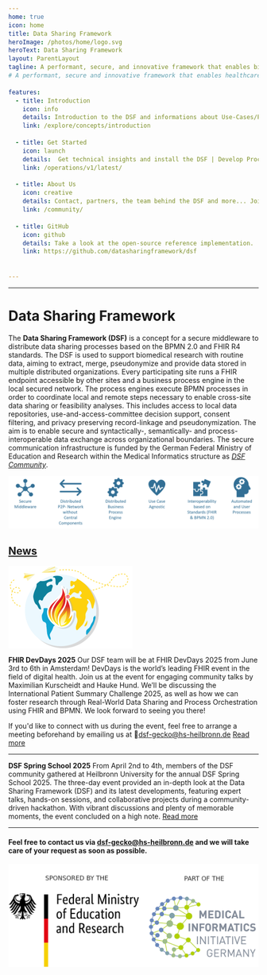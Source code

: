 ```yaml
---
home: true
icon: home
title: Data Sharing Framework
heroImage: /photos/home/logo.svg
heroText: Data Sharing Framework
layout: ParentLayout
tagline: A performant, secure, and innovative framework that enables biomedical researchers to extract value from routine data. 
# A performant, secure and innovative framework that enables healthcare data exchange across organizational boundaries. 

features:
  - title: Introduction
    icon: info
    details: Introduction to the DSF and informations about Use-Cases/Projects. 
    link: /explore/concepts/introduction

  - title: Get Started 
    icon: launch
    details:  Get technical insights and install the DSF | Develop Process Plugins.
    link: /operations/v1/latest/

  - title: About Us
    icon: creative
    details: Contact, partners, the team behind the DSF and more... Join our community!
    link: /community/
  
  - title: GitHub
    icon: github
    details: Take a look at the open-source reference implementation.
    link: https://github.com/datasharingframework/dsf


---
```

---
# Data Sharing Framework
The **Data Sharing Framework (DSF)** is a concept for a secure middleware to distribute data sharing processes based on the BPMN 2.0 and FHIR R4 standards. The DSF is used to support biomedical research with routine data, aiming to extract, merge, pseudonymize and provide data stored in multiple distributed organizations. Every participating site runs a FHIR endpoint accessible by other sites and a business process engine in the local secured network. The process engines execute BPMN processes in order to coordinate local and remote steps necessary to enable cross-site data sharing or feasibility analyses. This includes access to local data repositories, use-and-access-committee decision support, consent filtering, and privacy preserving record-linkage and pseudonymization. The aim is to enable secure and syntactically-, semantically- and process-interoperable data exchange across organizational boundaries. The secure communication infrastructure is funded by the German Federal Ministry of Education and Research within the Medical Informatics structure as *[DSF Community](https://www.gesundheitsforschung-bmbf.de/de/dsf-medizininformatik-struktur-data-sharing-framework-community-16133.php)*. 

![DSF concept](/photos/info/introduction/dsf-concept.png)


## [News](tag/news/)
<div class="image-container">
  <img src="/photos/news/Devdays-world-small.png" alt="FHIR DevDays 2025" style="display: block;">
</div>

**FHIR DevDays 2025**
Our DSF team will be at FHIR DevDays 2025 from June 3rd to 6th in Amsterdam! DevDays is the world’s leading FHIR event in the field of digital health. Join us at the event for engaging community talks by Maximilian Kurscheidt and Hauke Hund. We’ll be discussing the International Patient Summary Challenge 2025, as well as how we can foster research through Real-World Data Sharing and Process Orchestration using FHIR and BPMN. We look forward to seeing you there!

If you'd like to connect with us during the event, feel free to arrange a meeting beforehand by emailing us at 📧<a href="mailto:dsf-gecko@hs-heilbronn.de">dsf-gecko@hs-heilbronn.de</a>
[Read more](/posts/2025-05-07-fhir-devdays-2025.html)

---
**DSF Spring School 2025** 
From April 2nd to 4th, members of the DSF community gathered at Heilbronn University for the annual DSF Spring School 2025. The three-day event provided an in-depth look at the Data Sharing Framework (DSF) and its latest developments, featuring expert talks, hands-on sessions, and collaborative projects during a community-driven hackathon. With vibrant discussions and plenty of memorable moments, the event concluded on a high note.
[Read more](/posts/2025-04-23-spring-school-2025)

--- 
#### Feel free to contact us via <a href="mailto:dsf-gecko@hs-heilbronn.de">dsf-gecko@hs-heilbronn.de</a> and we will take care of your request as soon as possible.

<div class="image-container">
    <img src="/photos/learnmore/funding/bmbf-mii.png">
</div>

